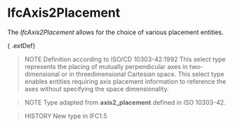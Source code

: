# IfcAxis2Placement

The _IfcAxis2Placement_ allows for the choice of various placement entities.
<!-- end of short definition -->

{ .extDef}
> NOTE Definition according to ISO/CD 10303-42:1992
> This select type represents the placing of mutually perpendicular axes in two-dimensional or in threedimensional Cartesian space.
> This select type enables entities requiring axis placement information to reference the axes without specifying the space dimensionality.

> NOTE Type adapted from **axis2_placement** defined in ISO 10303-42.

> HISTORY New type in IFC1.5
